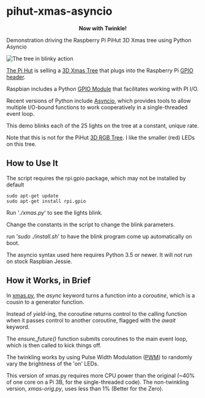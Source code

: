 # pihut-xmas-asyncio

<p style="text-align: center;"><b>Now with Twinkle!</b></p>

Demonstration driving the Raspberry Pi PiHut 3D Xmas tree using Python Asyncio


![The tree in blinky action](https://github.com/davesteele/pihut-xmas-asyncio/raw/master/images/Blinky.gif)

[The Pi Hut](https://thepihut.com/) is selling a
[3D Xmas Tree](https://thepihut.com/products/3d-xmas-tree-for-raspberry-pi)
that plugs into the Raspberry Pi
[GPIO header](https://www.raspberrypi.org/documentation/usage/gpio/).

Raspbian includes a Python [GPIO Module](https://sourceforge.net/p/raspberry-gpio-python/wiki/BasicUsage/) that facilitates working with PI I/O.

Recent versions of Python include [Asyncio](https://docs.python.org/3.7/library/asyncio.html), which provides tools to allow multiple I/O-bound functions to work cooperatively in a single-threaded event loop.

This demo blinks each of the 25 lights on the tree at a constant, unique rate.

Note that this is not for the PiHut [3D RGB Tree](https://thepihut.com/products/3d-rgb-xmas-tree-for-raspberry-pi). I like the smaller (red) LEDs on this tree.

## How to Use It

The script requires the rpi.gpio package, which may not be installed by default


    sudo apt-get update
    sudo apt-get install rpi.gpio


Run '*./xmas.py*' to see the lights blink.

Change the constants in the script to change the blink parameters.

run '*sudo ./install.sh*' to have the blink program
come up automatically on boot.

The asyncio syntax used here requires Python 3.5 or newer. It will not run on stock Raspbian Jessie.

## How it Works, in Brief

In [xmas.py](https://github.com/davesteele/pihut-xmas-asyncio/blob/master/xmas.py), the *async* keyword turns a function into a *coroutine*, which is a cousin to a generator function.

Instead of *yield*-ing, the coroutine returns control to the calling function when it passes control to another coroutine, flagged with the *await* keyword.

The *ensure_future()* function submits coroutines to the main event loop, which is then called to kick things off.

The twinkling works by using Pulse Width Modulation ([PWM](https://en.m.wikipedia.org/wiki/Pulse-width_modulation)) to randomly vary the brightness of the 'on' LEDs.

This version of xmas.py requires more CPU power than the original (~40% of one
core on a Pi 3B, for the single-threaded code). The non-twinkling version,
*xmas-orig.py*, uses less than 1% (Better for the Zero).
